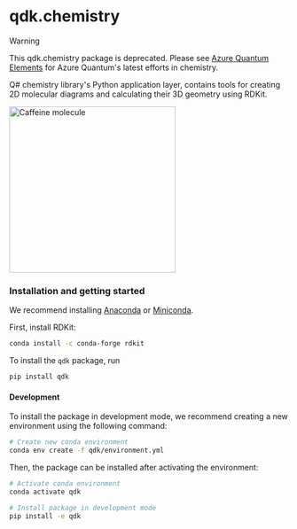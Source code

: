 # qdk.chemistry

> [!WARNING]  
> This qdk.chemistry package is deprecated. Please see [Azure Quantum Elements](https://quantum.microsoft.com/our-story/quantum-elements-overview) for Azure Quantum's latest efforts in chemistry.

Q# chemistry library's Python application layer, contains tools for creating 2D molecular diagrams and calculating their 3D geometry using RDKit.

<img src="https://raw.githubusercontent.com/microsoft/qdk-python/main/qdk/caffeine.png" width=300 alt="Caffeine molecule">

### Installation and getting started

We recommend installing [Anaconda](https://www.anaconda.com/products/individual) or [Miniconda](https://docs.conda.io/en/latest/miniconda.html).

First, install RDKit:

```bash
conda install -c conda-forge rdkit
```

To install the `qdk` package, run

```bash
pip install qdk
```

#### Development

To install the package in development mode, we recommend creating a new environment using the following command:

```bash
# Create new conda environment
conda env create -f qdk/environment.yml
```

Then, the package can be installed after activating the environment:

```bash
# Activate conda environment
conda activate qdk

# Install package in development mode
pip install -e qdk
```

